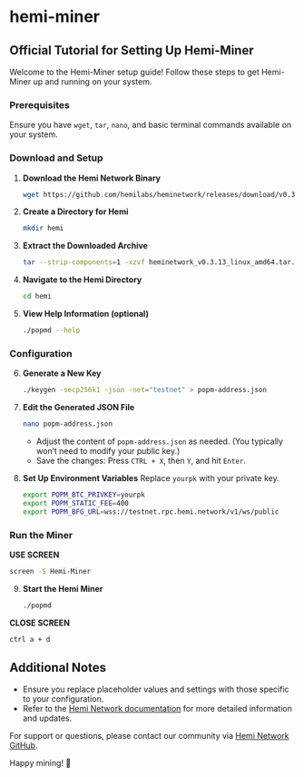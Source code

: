 # hemi-miner

## Official Tutorial for Setting Up Hemi-Miner

Welcome to the Hemi-Miner setup guide! Follow these steps to get Hemi-Miner up and running on your system.

### Prerequisites
Ensure you have `wget`, `tar`, `nano`, and basic terminal commands available on your system.

### Download and Setup

1. **Download the Hemi Network Binary**
   ```bash
   wget https://github.com/hemilabs/heminetwork/releases/download/v0.3.13/heminetwork_v0.3.13_linux_amd64.tar.gz
   ```

2. **Create a Directory for Hemi**
   ```bash
   mkdir hemi
   ```

3. **Extract the Downloaded Archive**
   ```bash
   tar --strip-components=1 -xzvf heminetwork_v0.3.13_linux_amd64.tar.gz -C hemi
   ```

4. **Navigate to the Hemi Directory**
   ```bash
   cd hemi
   ```

5. **View Help Information (optional)**
   ```bash
   ./popmd --help
   ```

### Configuration

6. **Generate a New Key**
   ```bash
   ./keygen -secp256k1 -json -net="testnet" > popm-address.json
   ```

7. **Edit the Generated JSON File**
   ```bash
   nano popm-address.json
   ```
   - Adjust the content of `popm-address.json` as needed. (You typically won’t need to modify your public key.)
   - Save the changes: Press `CTRL + X`, then `Y`, and hit `Enter`.

8. **Set Up Environment Variables**
   Replace `yourpk` with your private key.
   ```bash
   export POPM_BTC_PRIVKEY=yourpk
   export POPM_STATIC_FEE=400
   export POPM_BFG_URL=wss://testnet.rpc.hemi.network/v1/ws/public
   ```

### Run the Miner

**USE SCREEN**
   ```bash
   screen -S Hemi-Miner
   ```

9. **Start the Hemi Miner**
   ```bash
   ./popmd
   ```
   
**CLOSE SCREEN**
   ```bash
   ctrl a + d 
   ```

## Additional Notes

- Ensure you replace placeholder values and settings with those specific to your configuration.
- Refer to the [Hemi Network documentation](https://github.com/hemilabs/heminetwork) for more detailed information and updates.

For support or questions, please contact our community via [Hemi Network GitHub](https://github.com/hemilabs/heminetwork).

Happy mining! 🚀
